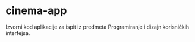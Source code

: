# cinema-app
Izvorni kod aplikacije za ispit iz predmeta Programiranje i dizajn korisničkih interfejsa.
